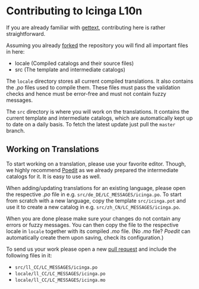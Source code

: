 # Contributing to Icinga L10n

If you are already familiar with [gettext](https://www.gnu.org/software/gettext/manual/gettext.html#Why),
contributing here is rather straightforward.

Assuming you already [forked](https://help.github.com/en/github/getting-started-with-github/fork-a-repo)
the repository you will find all important files in here:

* locale (Compiled catalogs and their source files)
* src (The template and intermediate catalogs)

The `locale` directory stores all current compiled translations. It also contains the
*.po* files used to compile them. These files must pass the validation checks and hence
must be error-free and must not contain fuzzy messages.

The `src` directory is where you will work on the translations. It contains the current
template and intermediate catalogs, which are automatically kept up to date on a daily
basis. To fetch the latest update just pull the `master` branch.

## Working on Translations

To start working on a translation, please use your favorite editor. Though, we highly
recommend [Poedit](https://poedit.net/) as we already prepared the intermediate catalogs
for it. It is easy to use as well.

When adding/updating translations for an existing language, please open the respective
*.po* file in e.g. `src/de_DE/LC_MESSAGES/icinga.po`. To start from scratch with a new
language, copy the template `src/icinga.pot` and use it to create a new catalog in e.g.
`src/zh_CN/LC_MESSAGES/icinga.po`.

When you are done please make sure your changes do not contain any errors or fuzzy
messages. You can then copy the file to the respective locale in `locale` together with
its compiled *.mo* file. (No *.mo* file? *Poedit* can automatically create them upon
saving, check its configuration.)

To send us your work please open a new [pull request](https://help.github.com/en/github/collaborating-with-issues-and-pull-requests/creating-a-pull-request)
and include the following files in it:

* `src/ll_CC/LC_MESSAGES/icinga.po`
* `locale/ll_CC/LC_MESSAGES/icinga.po`
* `locale/ll_CC/LC_MESSAGES/icinga.mo`
